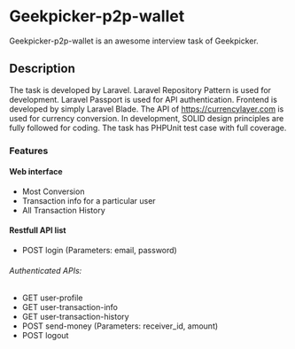 # Geekpicker-p2p-wallet

Geekpicker-p2p-wallet is an awesome interview task of Geekpicker.

## Description

The task is developed by Laravel. Laravel Repository Pattern is used for development. Laravel Passport is used for API authentication. Frontend is developed by simply Laravel Blade. The API of https://currencylayer.com is used for currency conversion. In development, SOLID design principles are fully followed for coding. The task has PHPUnit test case with full coverage.

### Features

#### Web interface
- Most Conversion
- Transaction info for a particular user
- All Transaction History

#### Restfull API list
- POST login (Parameters: email, password)
###### Authenticated APIs:
- GET user-profile
- GET user-transaction-info
- GET user-transaction-history
- POST send-money (Parameters: receiver_id, amount)
- POST logout
